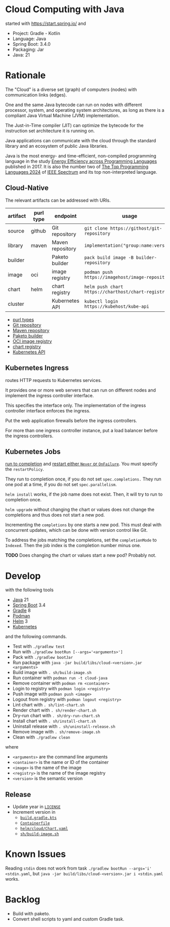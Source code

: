 # Cloud Computing with Java

started with https://start.spring.io/ and

- Project: Gradle - Kotlin
- Language: Java
- Spring Boot: 3.4.0
- Packaging: Jar
- Java: 21

# Rationale

The "Cloud" is a diverse set (graph) of computers (nodes)
with communication links (edges).

One and the same Java bytecode can run on nodes with different processor,
system, and operating system architectures,
as long as there is a compliant Java Virtual Machine (JVM) implementation.

The Just-in-Time compiler (JIT) can optimize the bytecode for the instruction set architecture it is running on.

Java applications can communicate with the cloud through the standard library
and an ecosystem of public Java libraries.

Java is the most energy- and time-efficient, non-compiled programming language
in the study [Energy Efficiency across Programming Languages](https://sites.google.com/view/energy-efficiency-languages)
published in 2017.
It is also the number two of [The Top Programming Languages 2024](https://spectrum.ieee.org/top-programming-languages-2024)
of [IEEE Spectrum](https://spectrum.ieee.org/)
and its top non-interpreted language.

## Cloud-Native

The relevant artifacts can be addressed with URIs.

| artifact | purl type | endpoint         | usage                                              |
|----------|-----------|------------------|----------------------------------------------------|
| source   | github    | Git repository   | `git clone https://githost/git-repository`         |
| library  | maven     | Maven repository | `implementation("group:name:version)`              |
| builder  |           | Paketo builder   | `pack build image -B builder-repository`           |
| image    | oci       | image registry   | `podman push https://imagehost/image-repository`   |
| chart    | helm      | chart registry   | `helm push chart https://charthost/chart-registry` |
| cluster  |           | Kubernetes API   | `kubectl login https://kubehost/kube-api`          |

- [purl types](https://github.com/package-url/purl-spec/blob/master/PURL-TYPES.rst)
- [Git repository](https://git-scm.com/book/en/v2/Git-on-the-Server-The-Protocols)
- [Maven repository](https://maven.apache.org/repository/layout.html)
- [Paketo builder](https://paketo.io/docs/concepts/builders/)
- [OCI image registry](https://opencontainers.org/release-notices/overview/)
- [chart registry](https://helm.sh/docs/topics/registries/)
- [Kubernetes API](https://kubernetes.io/docs/reference/using-api/api-concepts/)

## Kubernetes Ingress

routes HTTP requests to Kubernetes services.

It provides one or more web servers that can run on different nodes
and implement the ingress controller interface.

This specifies the interface only.
The implementation of the ingress controller interface enforces the ingress.

Put the web application firewalls before the ingress controllers.

For more than one ingress controller instance,
put a load balancer before the ingress controllers.

## Kubernetes Jobs

[run to completion](https://kubernetes.io/docs/concepts/workloads/controllers/jobs-run-to-completion/)
and [restart either `Never` or `OnFailure`](https://kubernetes.io/docs/concepts/workloads/controllers/job/#pod-template).
You must specify the `restartPolicy`.

They run to completion once, if you do not set `spec.completions.`
They run one pod at a time, if you do not set `spec.parallelism`.

`helm install` works, if the job name does not exist.
Then, it will try to run to completion once.

`helm upgrade` without changing the chart or values does not change the completions
and thus does not start a new pod.

Incrementing the `completions` by one starts a new pod.
This must deal with concurrent updates,
which can be done with version control like Git.

To address the jobs matching the completions, set the `completionMode` to `Indexed`.
Then the job index is the completion number minus one.

**TODO** Does changing the chart or values start a new pod? Probably not.

# Develop

with the following tools

- [Java](https://adoptium.net/installation/) 21
- [Spring Boot](https://docs.spring.io/spring-boot/system-requirements.html) 3.4
- [Gradle](https://docs.gradle.org/current/userguide/installation.html) 8
- [Podman](https://podman.io/docs/installation)
- [Helm](https://helm.sh/docs/intro/install/) 3
- [Kubernetes](https://kubernetes.io/docs/setup/)

and the following commands.

- Test with `./gradlew test`
- Run with `./gradlew bootRun [--args='<arguments>']`
- Pack with `./gradlew bootJar`
- Run package with `java -jar build/libs/cloud-<version>.jar <arguments>`
- Build image with `. sh/build-image.sh`
- Run container with `podman run -t cloud-java`
- Remove container with `podman rm <container>`
- Login to registry with `podman login <registry>`
- Push image with `podman push <image>`
- Logout from registry with `podman logout <registry>`
- Lint chart with `. sh/lint-chart.sh`
- Render chart with `. sh/render-chart.sh`
- Dry-run chart with `. sh/dry-run-chart.sh`
- Install chart with `. sh/install-chart.sh`
- Uninstall release with `. sh/uninstall-release.sh`
- Remove image with `. sh/remove-image.sh`
- Clean with `./gradlew clean`

where
- `<arguments>` are the command line arguments
- `<container>` is the name or ID of the container
- `<image>` is the name of the image
- `<registry>` is the name of the image registry
- `<version>` is the semantic version

## Release

- Update year in [`LICENSE`](LICENSE)
- Increment version in
  - [`build.gradle.kts`](build.gradle.kts)
  - [`Containerfile`](Containerfile)
  - [`helm/cloud/Chart.yaml`](helm/cloud/Chart.yaml)
  - [`sh/build-image.sh`](sh/build-image.sh)

# Known Issues

Reading `stdin` does not work from task `./gradlew bootRun --args='i' <stdin.yaml`,
but `java -jar build/libs/cloud-<version>.jar i <stdin.yaml` works.

# Backlog

- Build with paketo.
- Convert shell scripts to yaml and custom Gradle task.
